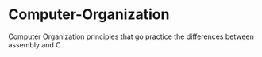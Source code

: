 # Computer-Organization
Computer Organization principles that go practice the differences between assembly and C. 
